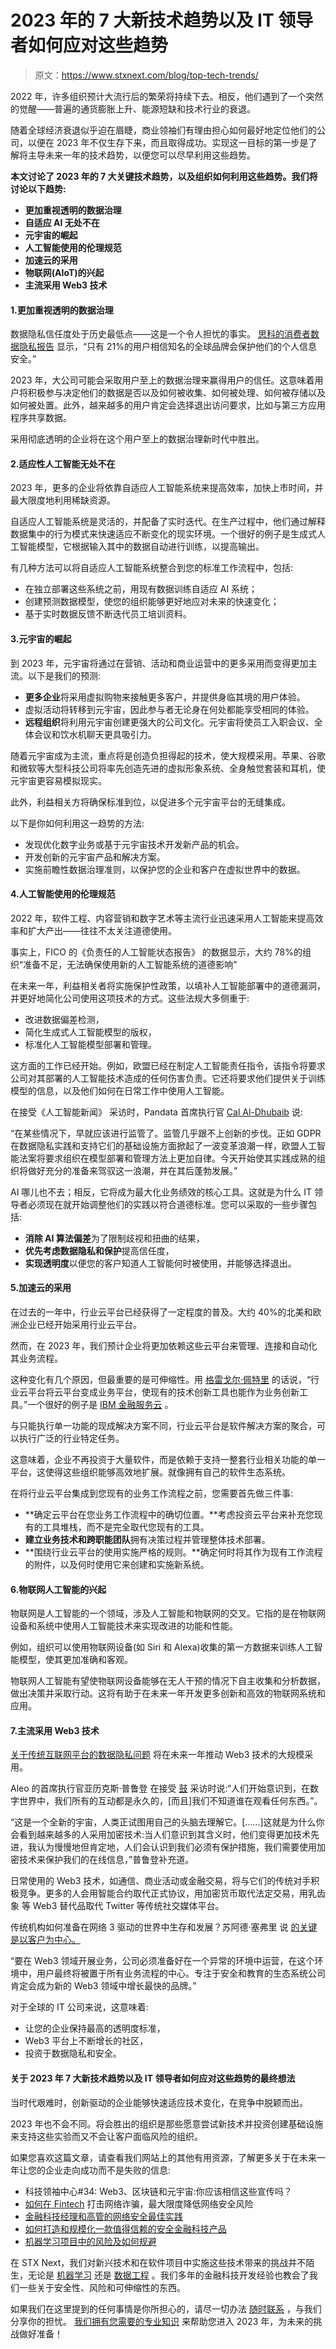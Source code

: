 # 2023 年的 7 大新技术趋势以及 IT 领导者如何应对这些趋势

> 原文：<https://www.stxnext.com/blog/top-tech-trends/>

 2022 年，许多组织预计大流行后的繁荣将持续下去。相反，他们遇到了一个突然的觉醒——普遍的通货膨胀上升、能源短缺和技术行业的衰退。

随着全球经济衰退似乎迫在眉睫，商业领袖们有理由担心如何最好地定位他们的公司，以便在 2023 年不仅生存下来，而且取得成功。实现这一目标的第一步是了解将主导未来一年的技术趋势，以便您可以尽早利用这些趋势。

**本文讨论了 2023 年的 7 大关键技术趋势，以及组织如何利用这些趋势。我们将讨论以下趋势:**

*   **更加重视透明的数据治理**
*   **自适应 AI 无处不在**
*   **元宇宙的崛起**
*   **人工智能使用的伦理规范**
*   **加速云的采用**
*   **物联网(AIoT)的兴起**
*   **主流采用 Web3 技术** 

#### 1.更加重视透明的数据治理

数据隐私信任度处于历史最低点——这是一个令人担忧的事实。 [思科的消费者数据隐私报告](https://www.cisco.com/c/dam/en_us/about/doing_business/trust-center/docs/cisco-cybersecurity-series-2021-cps.pdf) 显示，“只有 21%的用户相信知名的全球品牌会保护他们的个人信息安全。”

2023 年，大公司可能会采取用户至上的数据治理来赢得用户的信任。这意味着用户将积极参与决定他们的数据是否以及如何被收集、如何被处理、如何被存储以及如何被处置。此外，越来越多的用户肯定会选择退出访问要求，比如与第三方应用程序共享数据。

采用彻底透明的企业将在这个用户至上的数据治理新时代中胜出。

#### 2.适应性人工智能无处不在

2023 年，更多的企业将依靠自适应人工智能系统来提高效率，加快上市时间，并最大限度地利用稀缺资源。

自适应人工智能系统是灵活的，并配备了实时迭代。在生产过程中，他们通过解释数据集中的行为模式来快速适应不断变化的现实环境。一个很好的例子是生成式人工智能模型，它根据输入其中的数据自动进行训练，以提高输出。

有几种方法可以将自适应人工智能系统整合到您的标准工作流程中，包括:

*   在独立部署这些系统之前，用现有数据训练自适应 AI 系统；
*   创建预测数据模型，使您的组织能够更好地应对未来的快速变化；
*   基于实时数据反馈不断迭代员工培训资料。

#### 3.元宇宙的崛起

到 2023 年，元宇宙将通过在营销、活动和商业运营中的更多采用而变得更加主流。以下是我们的预测:

*   **更多企业**将采用虚拟购物来接触更多客户，并提供身临其境的用户体验。
*   虚拟活动将转移到元宇宙，因此参与者无论身在何处都能享受相同的体验。
*   **远程组织**将利用元宇宙创建更强大的公司文化。元宇宙将使员工入职会议、全体会议和饮水机聊天更具吸引力。

随着元宇宙成为主流，重点将是创造负担得起的技术，使大规模采用。苹果、谷歌和微软等大型科技公司将率先创造先进的虚拟形象系统、全身触觉套装和耳机，使元宇宙更容易模拟现实。

此外，利益相关方将确保标准到位，以促进多个元宇宙平台的无缝集成。

以下是你如何利用这一趋势的方法:

*   发现优化数字业务或基于元宇宙技术开发新产品的机会。
*   开发创新的元宇宙产品和解决方案。
*   实施前瞻性数据治理准则，以保护您的企业和客户在虚拟世界中的数据。

#### 4.人工智能使用的伦理规范

2022 年，软件工程、内容营销和数字艺术等主流行业迅速采用人工智能来提高效率和扩大产出——往往不太关注道德使用。

事实上，FICO 的《负责任的人工智能状态报告》 的数据显示，大约 78%的组织“准备不足，无法确保使用新的人工智能系统的道德影响”

在未来一年，利益相关者将实施保护性政策，以填补人工智能部署中的道德漏洞，并更好地简化公司使用这项技术的方式。这些法规大多侧重于:

*   改进数据偏差检测，
*   简化生成式人工智能模型的版权，
*   标准化人工智能模型部署和管理。

这方面的工作已经开始。例如，欧盟已经在制定人工智能责任指令[](https://ec.europa.eu/info/business-economy-euro/doing-business-eu/contract-rules/digital-contracts/liability-rules-artificial-intelligence_en)，该指令将要求公司对其部署的人工智能技术造成的任何伤害负责。它还将要求他们提供关于训练模型的信息，以及他们如何在日常工作中使用人工智能。

在接受《人工智能新闻》 采访时，Pandata 首席执行官 [Cal Al-Dhubaib](https://www.linkedin.com/in/dhubaib) 说:

“在某些情况下，早就应该进行监管了。监管几乎跟不上创新的步伐。正如 GDPR 在数据隐私实践和支持它们的基础设施方面掀起了一波变革浪潮一样，欧盟人工智能法案将要求组织在模型部署和管理方法上更加自律。今天开始使其实践成熟的组织将做好充分的准备来驾驭这一浪潮，并在其后蓬勃发展。”

AI 哪儿也不去；相反，它将成为最大化业务绩效的核心工具。这就是为什么 IT 领导者必须现在就开始调整他们的实践以符合道德标准。您可以采取的一些步骤包括:

*   **消除 AI 算法偏差**为了限制歧视和扭曲的结果，
*   **优先考虑数据隐私和保护**提高信任度，
*   **实现透明度**以便您的客户知道人工智能何时被使用，并能够选择退出。

#### 5.加速云的采用

在过去的一年中，行业云平台已经获得了一定程度的普及。大约 40%的北美和欧洲企业已经开始采用行业云平台。

然而，在 2023 年，我们预计企业将更加依赖这些云平台来管理、连接和自动化其业务流程。

这种变化有几个原因，但最重要的是可伸缩性。用 [格雷戈尔·佩特里](https://www.gartner.com/en/articles/what-are-industry-cloud-platforms) 的话说，“行业云平台将云平台变成业务平台，使现有的技术创新工具也能作为业务创新工具。”一个很好的例子是 [IBM 金融服务云](https://www.ibm.com/cloud/financial-services) 。

与只能执行单一功能的现成解决方案不同，行业云平台是软件解决方案的聚合，可以执行广泛的行业特定任务。

这意味着，企业不再投资于大量软件，而是依赖于支持一整套行业相关功能的单一平台，这使得这些组织能够高效地扩展。就像拥有自己的软件生态系统。

在将行业云平台集成到您现有的业务工作流程之前，您需要首先做三件事:

*   **确定云平台在您业务工作流程中的确切位置。**考虑投资云平台来补充您现有的工具堆栈，而不是完全取代您现有的工具。
*   **建立业务技术和跨职能团队**拥有决策过程并管理整体技术部署。
*   **围绕行业云平台的使用实施严格的规则。**确定何时将其作为现有工作流程的附件，以及何时使用它来创建和实施新系统。

#### 6.物联网人工智能的兴起

物联网是人工智能的一个领域，涉及人工智能和物联网的交叉。它指的是在物联网设备和系统中使用人工智能技术来实现改进的功能和性能。

例如，组织可以使用物联网设备(如 Siri 和 Alexa)收集的第一方数据来训练人工智能模型，使其更加准确和客观。

物联网人工智能有望使物联网设备能够在无人干预的情况下自主收集和分析数据，做出决策并采取行动。这将有助于在未来一年开发更多创新和高效的物联网系统和应用。

#### 7.主流采用 Web3 技术

[关于传统互联网平台的数据隐私问题](https://www.mckinsey.com/capabilities/risk-and-resilience/our-insights/the-consumer-data-opportunity-and-the-privacy-imperative) 将在未来一年推动 Web3 技术的大规模采用。

Aleo 的首席执行官亚历克斯·普鲁登 在接受 [鼓](https://www.thedrum.com/news/2022/11/17/what-you-need-know-about-web3-and-the-future-data-privacy-2023) 采访时说:“人们开始意识到，在数字世界中，我们所有的互动都是永久的，[而且]我们不知道谁在观看任何东西。”。

“这是一个全新的宇宙，人类正试图用自己的头脑去理解它。[……]这就是为什么你会看到越来越多的人采用加密技术:当人们意识到其含义时，他们变得更加技术先进，我认为慢慢地但肯定地，人们会认识到我们必须有保护措施，我们需要使用加密技术来保护我们的在线信息，”普鲁登补充道。

日常使用的 Web3 技术，如通信、商业活动或金融交易，将与它们的传统对手积极竞争。更多的人会用智能合约取代正式协议，用加密货币取代法定交易，用乳齿象 等 Web3 替代品取代 Twitter 等传统社交媒体平台。

传统机构如何准备在网络 3 驱动的世界中生存和发展？苏阿德·塞弗里 说 [的关键是以客户为中心。](https://therecursive.com/what-is-the-future-of-web3-security/)

“要在 Web3 领域开展业务，公司必须准备好在一个异常的环境中运营，在这个环境中，用户最终将被置于所有业务流程的中心。专注于安全和教育的生态系统公司肯定会成为新的 Web3 领域中增长最快的品牌。”

对于全球的 IT 公司来说，这意味着:

*   让您的企业保持最高的透明度标准，
*   Web3 平台上不断增长的社区，
*   投资于数据隐私和安全。

#### 关于 2023 年 7 大新技术趋势以及 IT 领导者如何应对这些趋势的最终想法

当时代艰难时，创新驱动的企业能够快速适应技术变化，在竞争中脱颖而出。

2023 年也不会不同。将会胜出的组织是那些愿意尝试新技术并投资创建基础设施来支持这些实验而又不会让客户面临风险的组织。

如果您喜欢这篇文章，请查看我们网站上的其他有用资源，了解更多关于在未来一年让您的企业走向成功而不是失败的信息:

*   科技领袖中心#34: Web3、区块链和元宇宙:你应该相信这些宣传吗？
*   [如何在 Fintech](/blog/fintech-cyber-fraud-security-risks/) 打击网络诈骗，最大限度降低网络安全风险
*   [金融科技经理和高管的网络安全最佳实践](/blog/fintech-cybersecurity-best-practices/)
*   [如何打造和规模化一款值得信赖的安全金融科技产品](/blog/fintech-product/)
*   [机器学习项目中的风险及如何规避](/blog/risks-machine-learning-projects/)

在 STX Next，我们对新兴技术和在软件项目中实施这些技术带来的挑战并不陌生，无论是 [机器学习](/services/machine-learning/) 还是 [数据工程](/services/data-engineering/) 。我们多年的金融科技开发经验也教会了我们一些关于安全性、风险和可伸缩性的东西。

如果我们在这里提到的任何事情是你所担心的，请尽一切办法 [随时联系](/hire-us) ，与我们分享你的担忧。 [我们拥有您需要的专业知识](/services/) 来帮助您进入 2023 年，为未来的挑战做好准备！